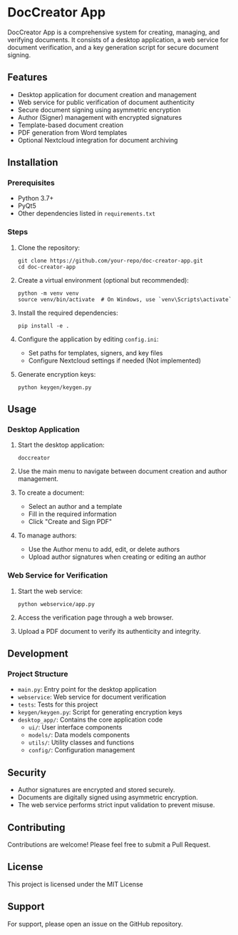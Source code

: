 # DocCreator App

DocCreator App is a comprehensive system for creating, managing, and verifying documents. It consists of a desktop application, a web service for document verification, and a key generation script for secure document signing.

## Features

- Desktop application for document creation and management
- Web service for public verification of document authenticity
- Secure document signing using asymmetric encryption
- Author (Signer) management with encrypted signatures
- Template-based document creation
- PDF generation from Word templates
- Optional Nextcloud integration for document archiving

## Installation

### Prerequisites

- Python 3.7+
- PyQt5
- Other dependencies listed in `requirements.txt`

### Steps

1. Clone the repository:
   ```
   git clone https://github.com/your-repo/doc-creator-app.git
   cd doc-creator-app
   ```

2. Create a virtual environment (optional but recommended):
   ```
   python -m venv venv
   source venv/bin/activate  # On Windows, use `venv\Scripts\activate`
   ```

3. Install the required dependencies:
   ```
   pip install -e .
   ```

4. Configure the application by editing `config.ini`:
   - Set paths for templates, signers, and key files
   - Configure Nextcloud settings if needed (Not implemented)

5. Generate encryption keys:
   ```
   python keygen/keygen.py
   ```

## Usage

### Desktop Application

1. Start the desktop application:
   ```
   doccreator
   ```

2. Use the main menu to navigate between document creation and author management.

3. To create a document:
   - Select an author and a template
   - Fill in the required information
   - Click "Create and Sign PDF"

4. To manage authors:
   - Use the Author menu to add, edit, or delete authors
   - Upload author signatures when creating or editing an author

### Web Service for Verification

1. Start the web service:
   ```
   python webservice/app.py
   ```

2. Access the verification page through a web browser.

3. Upload a PDF document to verify its authenticity and integrity.

## Development

### Project Structure

- `main.py`: Entry point for the desktop application
- `webservice`: Web service for document verification
- `tests`: Tests for this project
- `keygen/keygen.py`: Script for generating encryption keys
- `desktop_app/`: Contains the core application code
  - `ui/`: User interface components
  - `models/`: Data models components
  - `utils/`: Utility classes and functions
  - `config/`: Configuration management

## Security

- Author signatures are encrypted and stored securely.
- Documents are digitally signed using asymmetric encryption.
- The web service performs strict input validation to prevent misuse.

## Contributing

Contributions are welcome! Please feel free to submit a Pull Request.

## License

This project is licensed under the MIT License 

## Support

For support, please open an issue on the GitHub repository.
